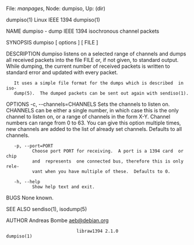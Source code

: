 File: *manpages*,  Node: dumpiso,  Up: (dir)

dumpiso(1)                      Linux IEEE 1394                     dumpiso(1)



NAME
       dumpiso - dump IEEE 1394 isochronous channel packets

SYNOPSIS
       dumpiso [ options ] [ FILE ]

DESCRIPTION
       dumpiso  listens on a selected range of channels and dumps all received
       packets into the file FILE or, if not given, to standard output.  While
       dumping,  the current number of received packets is written to standard
       error and updated with every packet.

       It uses a simple file format for the dumps which is described  in  iso‐
       dump(5).  The dumped packets can be sent out again with sendiso(1).

OPTIONS
       -c, --channels=CHANNELS
              Sets the channels to listen on.  CHANNELS can be either a single
              number, in which case this is the only channel to listen on,  or
              a  range of channels in the form X-Y.  Channel numbers can range
              from 0 to 63.  You can give  this  option  multiple  times,  new
              channels  are  added  to  the  list  of  already  set  channels.
              Defaults to all channels.

       -p, --port=PORT
              Choose port PORT for receiving.  A port is a 1394 card  or  chip
              and  represents  one connected bus, therefore this is only rele‐
              vant when you have multiple of these.  Defaults to 0.

       -h, --help
              Show help text and exit.

BUGS
       None known.

SEE ALSO
       sendiso(1), isodump(5)

AUTHOR
       Andreas Bombe <aeb@debian.org>



                               libraw1394 2.1.0                     dumpiso(1)
